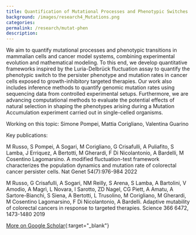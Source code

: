 ```yaml
---
title: Quantification of Mutational Processes and Phenotypic Switches
background: /images/research4_Mutations.png
categories: 
permalink: /research/mutat-phen
description:
---
```


We aim to quantify mutational processes and phenotypic transitions in mammalian cells and cancer model systems, combining experimental evolution and mathematical modeling. To this end, we develop quantitative frameworks inspired by the Luria-Delbrück fluctuation assay to quantify the phenotypic switch to the persister phenotype and mutation rates in cancer cells exposed to growth-inhibitory targeted therapies. Our work also includes inference methods to quantify genomic mutation rates using sequencing data from controlled experimental setups. Furthermore, we are advancing computational methods to evaluate the potential effects of natural selection in shaping the phenotypes arising during a Mutation Accumulation experiment carried out in single-celled organisms.

Working on this topic: Simone Pompei, Mattia Corigliano, Valentina Guarino

Key publications:

M Russo, S Pompei, A Sogari, M Corigliano, G Crisafulli, A Puliafito, S Lamba, J Erriquez, A Bertotti, M Gherardi, F Di Nicolantonio, A Bardelli, M Cosentino Lagomarsino. A modified fluctuation-test framework characterizes the population dynamics and mutation rate of colorectal cancer persister cells. Nat Genet 54(7):976-984 2022

M Russo, G Crisafulli, A Sogari, NM Reilly, S Arena, S Lamba, A Bartolini, V Amodio, A Magrì, L Novara, I Sarotto, ZD Nagel, CG Piett, A Amatu, A Sartore-Bianchi, S Siena, A Bertotti, L Trusolino, M Corigliano, M Gherardi, M Cosentino Lagomarsino, F Di Nicolantonio, A Bardelli. Adaptive mutability of colorectal cancers in response to targeted therapies. Science 366 6472, 1473-1480 2019 

[More on Google Scholar](https://scholar.google.com/citations?user=jJ0S7vUAAAAJ 'Google Scholar'){:target="_blank"}


